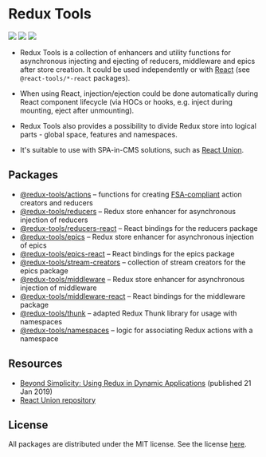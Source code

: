 # Redux Tools

![](https://img.shields.io/github/stars/lundegaard/redux-tools)
![](https://img.shields.io/github/issues/lundegaard/redux-tools?color=bada55)
![](https://img.shields.io/badge/licence-MIT-ff69b4)

- Redux Tools is a collection of enhancers and utility functions for asynchronous injecting and ejecting
  of reducers, middleware and epics after store creation. It could be used independently or with
  [React](https://github.com/facebook/react/) (see `@react-tools/*-react` packages).

- When using React, injection/ejection could be done automatically during React component
  lifecycle (via HOCs or hooks, e.g. inject during mounting, eject after unmounting).

- Redux Tools also provides a possibility to divide Redux store into logical parts - global space,
  features and namespaces.

- It's suitable to use with SPA-in-CMS solutions, such as
  [React Union](https://github.com/lundegaard/react-union).

## Packages

- [@redux-tools/actions](/actions/index.md) – functions for creating [FSA-compliant](https://github.com/redux-utilities/flux-standard-action) action creators and reducers
- [@redux-tools/reducers](/reducers/index.md) – Redux store enhancer for asynchronous injection of reducers
- [@redux-tools/reducers-react](/reducers-react/index.md) – React bindings for the reducers package
- [@redux-tools/epics](/epics/index.md) – Redux store enhancer for asynchronous injection of epics
- [@redux-tools/epics-react](/epics-react/index.md) – React bindings for the epics package
- [@redux-tools/stream-creators](/stream-creators/index.md) – collection of stream creators for the epics package
- [@redux-tools/middleware](/middleware/index.md) – Redux store enhancer for asynchronous injection of middleware
- [@redux-tools/middleware-react](/middleware-react/index.md) – React bindings for the middleware package
- [@redux-tools/thunk](/thunk/index.md) – adapted Redux Thunk library for usage with namespaces
- [@redux-tools/namespaces](/namespaces/index.md) – logic for associating Redux actions with a namespace

## Resources

- [Beyond Simplicity: Using Redux in Dynamic Applications](https://medium.com/@wafflepie/beyond-simplicity-using-redux-in-dynamic-applications-ae9e0aea928c) (published 21 Jan 2019)
- [React Union repository](https://github.com/lundegaard/react-union)

## License

All packages are distributed under the MIT license. See the license [here](https://github.com/lundegaard/redux-tools/blob/master/LICENSE).
